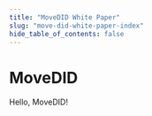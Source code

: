 ```yaml
---
title: "MoveDID White Paper"
slug: "move-did-white-paper-index"
hide_table_of_contents: false
---
```


# MoveDID

Hello, MoveDID!
